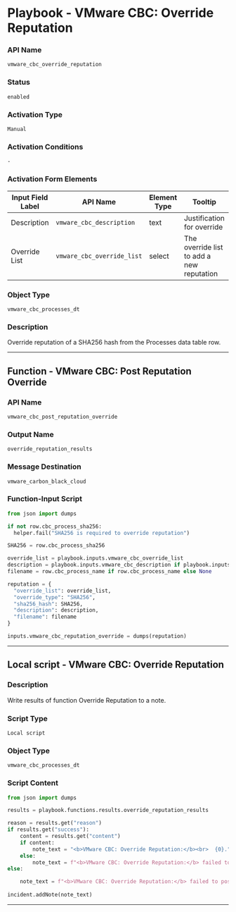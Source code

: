 <!--
    DO NOT MANUALLY EDIT THIS FILE
    THIS FILE IS AUTOMATICALLY GENERATED WITH resilient-sdk codegen
    Generated with resilient-sdk v52.0.0.0.927
-->

# Playbook - VMware CBC: Override Reputation

### API Name
`vmware_cbc_override_reputation`

### Status
`enabled`

### Activation Type
`Manual`

### Activation Conditions
`-`

### Activation Form Elements
| Input Field Label | API Name | Element Type | Tooltip | Requirement |
| ----------------- | -------- | ------------ | ------- | ----------- |
| Description | `vmware_cbc_description` | text |  Justification for override | Optional |
| Override List | `vmware_cbc_override_list` | select |  The override list to add a new reputation | Always |

### Object Type
`vmware_cbc_processes_dt`

### Description
Override reputation of a SHA256 hash from the Processes data table row.


---
## Function - VMware CBC: Post Reputation Override

### API Name
`vmware_cbc_post_reputation_override`

### Output Name
`override_reputation_results`

### Message Destination
`vmware_carbon_black_cloud`

### Function-Input Script
```python
from json import dumps

if not row.cbc_process_sha256:
  helper.fail("SHA256 is required to override reputation")

SHA256 = row.cbc_process_sha256

override_list = playbook.inputs.vmware_cbc_override_list
description = playbook.inputs.vmware_cbc_description if playbook.inputs.vmware_cbc_description else None
filename = row.cbc_process_name if row.cbc_process_name else None

reputation = {
  "override_list": override_list,
  "override_type": "SHA256",
  "sha256_hash": SHA256,
  "description": description,
  "filename": filename
}

inputs.vmware_cbc_reputation_override = dumps(reputation)
```

---

## Local script - VMware CBC: Override Reputation

### Description
Write results of function Override Reputation to a note.

### Script Type
`Local script`

### Object Type
`vmware_cbc_processes_dt`

### Script Content
```python
from json import dumps

results = playbook.functions.results.override_reputation_results

reason = results.get("reason")
if results.get("success"):
    content = results.get("content")
    if content:
        note_text = "<b>VMware CBC: Override Reputation:</b><br>  {0}.".format(dumps(content, indent=4))
    else:
        note_text = f"<b>VMware CBC: Override Reputation:</b> failed to post override_reputation - no content: {reason}."
else:

    note_text = f"<b>VMware CBC: Override Reputation:</b> failed to post override reputation: {reason}."
  
incident.addNote(note_text)
```

---

